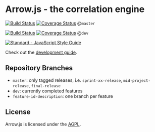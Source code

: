 # Arrow.js - the correlation engine

[![Build Status](https://travis-ci.org/amos-ws16/amos-ws16-arrowjs.svg?branch=master)](https://travis-ci.org/amos-ws16/amos-ws16-arrowjs?branch=master) [![Coverage Status](https://coveralls.io/repos/github/amos-ws16/amos-ws16-arrowjs/badge.svg?branch=master)](https://coveralls.io/github/amos-ws16/amos-ws16-arrowjs?branch=master)
@`master`

[![Build Status](https://travis-ci.org/amos-ws16/amos-ws16-arrowjs.svg?branch=dev)](https://travis-ci.org/amos-ws16/amos-ws16-arrowjs?branch=dev) [![Coverage Status](https://coveralls.io/repos/github/amos-ws16/amos-ws16-arrowjs/badge.svg?branch=master)](https://coveralls.io/github/amos-ws16/amos-ws16-arrowjs?branch=master)
@`dev`

[![Standard - JavaScript Style Guide](https://cdn.rawgit.com/feross/standard/master/badge.svg)](https://github.com/feross/standard)


Check out the [development guide](docs/development-guide.md).

## Repository Branches
  + `master`: only tagged releases, i.e. `sprint-xx-release`,
    `mid-project-release`, `final-release`
  + `dev`: currently completed features
  + `feature-id-description`: one branch per feature

## License

Arrow.js is licensed under the [AGPL](LICENSE.md).

